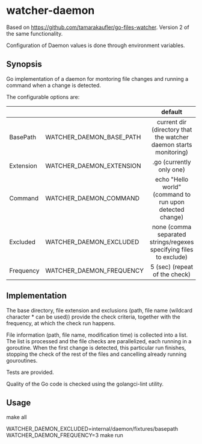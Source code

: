 # watcher-daemon

Based on https://github.com/tamarakaufler/go-files-watcher. Version 2 of the same functionality.

Configuration of Daemon values is done through environment variables.

## Synopsis

Go implementation of a daemon for montoring file changes and running a command when a change is detected.

The configurable options are:

|                |                  |                default                                        |
|:---------------|:-----------------|:-------------------------------------------------------------:|
|  BasePath      |  WATCHER_DAEMON_BASE_PATH  |   current dir (directory that the watcher daemon starts monitoring) |
|  Extension     |  WATCHER_DAEMON_EXTENSION  |   .go (currently only one)                                    |
|  Command       |  WATCHER_DAEMON_COMMAND    |   echo "Hello world" (command to run upon detected change)    |
|  Excluded      |  WATCHER_DAEMON_EXCLUDED   |   none (comma separated strings/regexes specifying files to exclude) |                            |
|  Frequency     |  WATCHER_DAEMON_FREQUENCY  |   5 (sec) (repeat of the check)                               |

## Implementation

The base directory, file extension and exclusions (path, file name (wildcard character * can be used))
provide the check criteria, together with the frequency, at which the check run happens.

File information (path, file name, modification time) is collected into a list.
The list is processed and the file checks are parallelized, each running in a goroutine. When
the first change is detected, this particular run finishes, stopping the check of the rest
of the files and cancelling already running gouroutines.

Tests are provided.

Quality of the Go code is checked using the golangci-lint utility.

## Usage

make all

WATCHER_DAEMON_EXCLUDED=internal/daemon/fixtures/basepath  WATCHER_DAEMON_FREQUENCY=3 make run
